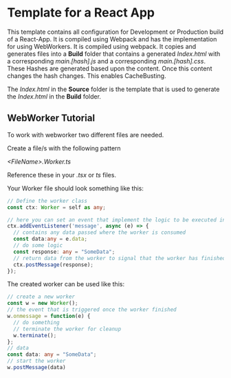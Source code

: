 # Template for a React App

This template contains all configuration for Development or Production build of a React-App. 
It is compiled using Webpack and has the implementation for using WebWorkers.
It is compiled using webpack. 
It copies and generates files into a **Build** folder that contains a generated *Index.html* with a corresponding *main.[hash].js* and a corresponding *main.[hash].css*. 
These Hashes are generated based upon the content. 
Once this content changes the hash changes. 
This enables CacheBusting.

The *Index.html* in the **Source** folder is the template that is used to generate the *Index.html* in the **Build** folder.

## WebWorker Tutorial

To work with webworker two different files are needed.

Create a file/s with the following pattern

*\<FileName\>.Worker.ts*

Reference these in your *.tsx* or *ts* files.

Your Worker file should look something like this:

```typescript
// Define the worker class
const ctx: Worker = self as any;

// here you can set an event that implement the logic to be executed in the thread
ctx.addEventListener('message', async (e) => {
  // contains any data passed where the worker is consumed
  const data:any = e.data;
  // do some logic
  const response: any = "SomeData";
  // return data from the worker to signal that the worker has finished
  ctx.postMessage(response);
});
```

The created worker can be used like this:

```typescript
// create a new worker
const w = new Worker();
// the event that is triggered once the worker finished
w.onmessage = function(e) {
  // do something
  // terminate the worker for cleanup
  w.terminate();
};
// data
const data: any = "SomeData";
// start the worker
w.postMessage(data)
```



